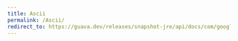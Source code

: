 ```yaml
---
title: Ascii
permalink: /Ascii/
redirect_to: https://guava.dev/releases/snapshot-jre/api/docs/com/google/common/base/Ascii.html
---
```

